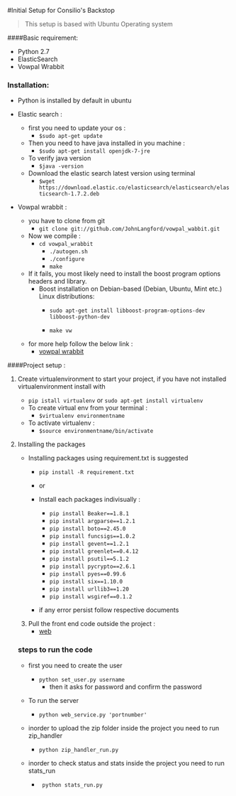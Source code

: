 #Initial Setup for Consilio's Backstop

>This setup is based with Ubuntu Operating system

####Basic requirement:
* Python 2.7
* ElasticSearch
* Vowpal Wrabbit

### Installation:

- Python is installed by default in ubuntu
- Elastic search :
	- first you need to update your os :
		- ```$sudo apt-get update```
	- Then you need to have java installed in you machine :
		-	```$sudo apt-get install openjdk-7-jre ```
	-	To verify java version
		- ``` $java -version ```
	- Download the elastic search latest version using terminal
		- ``` $wget https://download.elastic.co/elasticsearch/elasticsearch/elasticsearch-1.7.2.deb  ```
		
- Vowpal wrabbit :
	- you have to clone from git
		-	```git clone git://github.com/JohnLangford/vowpal_wabbit.git```
	- Now we compile :
		- ``` cd vowpal_wrabbit ```
			- ``` ./autogen.sh ```
			- ``` ./configure ```
			-	``` make ```
	- If it fails, you most likely need to install the boost program options headers and library.
		- Boost installation on Debian-based (Debian, Ubuntu, Mint etc.) Linux distributions:
			- ```sudo apt-get install libboost-program-options-dev libboost-python-dev```
			
			- ``` make vw ```
	- for more help follow the below link :
		- [vowpal wrabbit](https://github.com/JohnLangford/vowpal_wabbit/wiki/Tutorial)

####Project setup :
1. Create virtualenvironment  to start your project, if you have not installed virtualenvironment install with
	-  `pip istall virtualenv`  or `sudo apt-get install virtualenv`		
	- To create virtual env from your terminal :
		- ```$virtualenv environmentname```
	- To activate virtualenv :
		-	``` $source environmentname/bin/activate ```
2. Installing the packages
	- Installing packages using requirement.txt is suggested
		- ```pip install -R requirement.txt ```
		- or
		- Install each packages indivisually :
			- ``` pip install Beaker==1.8.1 ```
			- ``` pip install argparse==1.2.1 ```
			- ```pip install boto==2.45.0```
			- ```pip install funcsigs==1.0.2```
			- ```pip install gevent==1.2.1```
			- ```pip install greenlet==0.4.12```
			- ```pip install psutil==5.1.2```
			- ```pip install pycrypto==2.6.1```
			- ```pip install pyes==0.99.6```
			- ```pip install six==1.10.0```
			- ```pip install urllib3==1.20```
			- ```pip install wsgiref==0.1.2```
		
		- if any error persist follow respective documents
	3. Pull the front end code outside the project :
		- [web](https://github.consilio.com/bmerrell/web.git)
		
	### steps to run the code
	- first you need to create the user
		- ``` python set_user.py username ```
			- then it asks for password and confirm the password
	
	- To run the server 		
		- ``` python web_service.py 'portnumber'  ```
		
	- inorder to upload the zip folder inside the project you need to run zip_handler
		- ``` python zip_handler_run.py ```
	- inorder to check status and stats inside the project you need to run stats_run
		- ``` python stats_run.py```
